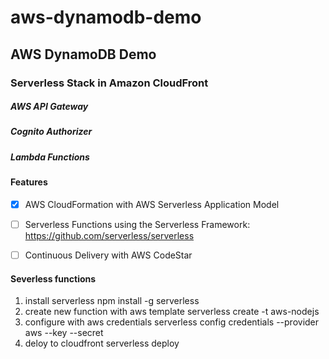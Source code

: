 # aws-dynamodb-demo


## AWS DynamoDB Demo
### Serverless Stack in Amazon CloudFront
##### AWS API Gateway
##### Cognito Authorizer
##### Lambda Functions


#### Features
- [x] AWS CloudFormation with AWS Serverless Application Model
- [ ] Serverless Functions using the Serverless Framework: https://github.com/serverless/serverless
- [ ] Continuous Delivery with AWS CodeStar


#### Severless functions
1. install serverless
npm install -g serverless
2. create new function with aws template
serverless create -t aws-nodejs
3. configure with aws credentials
serverless config credentials --provider aws --key <key> --secret <secret key>
4. deloy to cloudfront
serverless deploy
 
